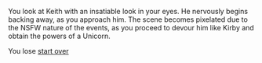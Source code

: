 You look at Keith with an insatiable look in your eyes.   He nervously begins backing away, as you approach him.  The scene becomes pixelated due to the NSFW nature of the events, as you proceed to devour him like Kirby and obtain the powers of a Unicorn.

You lose [start over](../marshmallow.md)